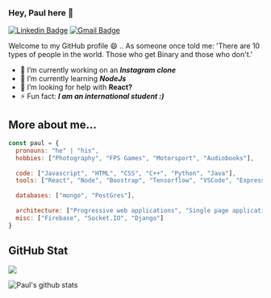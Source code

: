 ### Hey, Paul here 👋

[![Linkedin Badge](https://img.shields.io/badge/-paul-blue?style=flat-square&logo=Linkedin&logoColor=white&link=https://www.linkedin.com/in/paul-doho-702b82200/)](https://www.linkedin.com/in/paul-doho-702b82200/) [![Gmail Badge](https://img.shields.io/badge/-paul.doho.741@my.csun.edu-c14438?style=flat-square&logo=Gmail&logoColor=white&link=mailto:paul.doho.741@my.csun.edu)](paul.doho.741@my.csun.edu) 


Welcome to my GitHub profile 😄 .. As someone once told me: 'There are 10 types of people in the world. Those who get Binary and those who don't.'

- 🔭 I’m currently working on an ***Instagram clone***
- 🌱 I’m currently learning ***NodeJs***
- 🤔 I’m looking for help with **React?**
- ⚡ Fun fact: ***I am an international student :)***


## More about me...

```javascript
const paul = {
  pronouns: "he" | "his",
  hobbies: ["Photography", "FPS Games", "Motorsport", "Audiobooks"],
  
  code: ["Javascript", "HTML", "CSS", "C++", "Python", "Java"],
  tools: ["React", "Node", "Boostrap", "Tensorflow", "VSCode", "Express"],
  
  databases: ["mongo", "PostGres"],
  
  architecture: ["Progressive web applications", "Single page applications", "design system pattern"],
  misc: ["Firebase", "Socket.IO", "Django"]
}
```

## GitHub Stat

<img src = "https://github-readme-stats.vercel.app/api/top-langs/?username=pdd27673&layout=compact">

![Paul's github stats](https://github-readme-stats.vercel.app/api?username=pdd27673&show_icons=true&hide=stars,issues,contribs&theme=radical)


